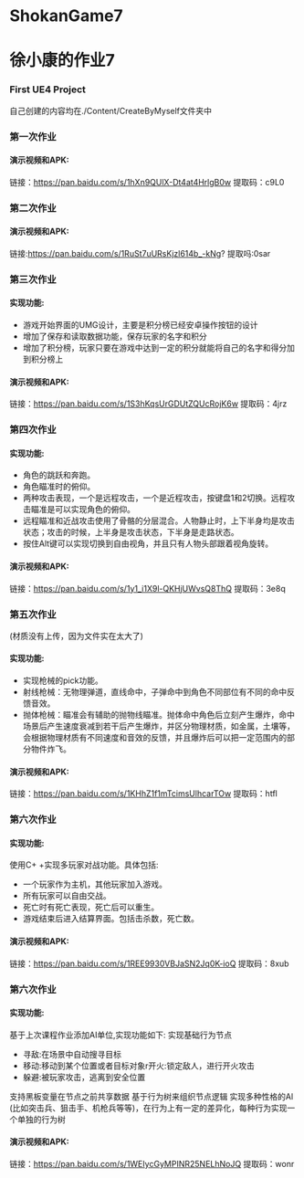 # ShokanGame7
# 徐小康的作业7
### First UE4 Project
自己创建的内容均在./Content/CreateByMyself文件夹中

### 第一次作业
#### 演示视频和APK:
链接：https://pan.baidu.com/s/1hXn9QUlX-Dt4at4HrlgB0w 提取码：c9L0 

### 第二次作业
#### 演示视频和APK:
链接:https://pan.baidu.com/s/1RuSt7uURsKjzl614b_-kNg? 提取吗:0sar

### 第三次作业
#### 实现功能:
- 游戏开始界面的UMG设计，主要是积分榜已经安卓操作按钮的设计
- 增加了保存和读取数据功能，保存玩家的名字和积分
- 增加了积分榜，玩家只要在游戏中达到一定的积分就能将自己的名字和得分加到积分榜上
#### 演示视频和APK:
链接：https://pan.baidu.com/s/1S3hKqsUrGDUtZQUcRojK6w 提取码：4jrz 

### 第四次作业
#### 实现功能:
- 角色的跳跃和奔跑。
- 角色瞄准时的俯仰。
- 两种攻击表现，一个是远程攻击，一个是近程攻击，按键盘1和2切换。远程攻击瞄准是可以实现角色的俯仰。
- 远程瞄准和近战攻击使用了骨骼的分层混合。人物静止时，上下半身均是攻击状态；攻击的时候，上半身是攻击状态，下半身是走路状态。
- 按住Alt键可以实现切换到自由视角，并且只有人物头部跟着视角旋转。
#### 演示视频和APK:
链接：https://pan.baidu.com/s/1y1_i1X9l-QKHjUWvsQ8ThQ 提取码：3e8q 

### 第五次作业
(材质没有上传，因为文件实在太大了)
#### 实现功能:
- 实现枪械的pick功能。
- 射线枪械：无物理弹道，直线命中，子弹命中到角色不同部位有不同的命中反馈音效。
- 抛体枪械：瞄准会有辅助的抛物线瞄准。抛体命中角色后立刻产生爆炸，命中场景后产生速度衰减到若干后产生爆炸，并区分物理材质，如金属，土壤等，会根据物理材质有不同速度和音效的反馈，并且爆炸后可以把一定范围内的部分物件炸飞。
#### 演示视频和APK:
链接：https://pan.baidu.com/s/1KHhZ1f1mTcimsUlhcarTOw 提取码：htfl 

### 第六次作业
#### 实现功能:
使用C+ +实现多玩家对战功能。具体包括:
- 一个玩家作为主机，其他玩家加入游戏。
- 所有玩家可以自由交战。
- 死亡时有死亡表现，死亡后可以重生。
- 游戏结束后进入结算界面。包括击杀数，死亡数。
#### 演示视频和APK:
链接：https://pan.baidu.com/s/1REE9930VBJaSN2Jq0K-ioQ 提取码：8xub 

### 第六次作业
#### 实现功能:
基于上次课程作业添加AI单位,实现功能如下:
实现基础行为节点
- 寻敌:在场景中自动搜寻目标
- 移动:移动到某个位置或者目标对象r开火:锁定敌人，进行开火攻击
- 躲避:被玩家攻击，逃离到安全位置

支持黑板变量在节点之前共享数据
基于行为树来组织节点逻辑
实现多种性格的Al (比如突击兵、狙击手、机枪兵等等)，在行为上有一定的差异化，每种行为实现一个单独的行为树
#### 演示视频和APK:
链接：https://pan.baidu.com/s/1WEIycGyMPINR25NELhNoJQ 提取码：wonr 
